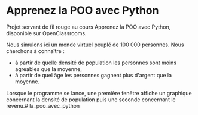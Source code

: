 # Apprenez la POO avec Python

Projet servant de fil rouge au cours Apprenez la POO avec Python, disponible sur OpenClassrooms. 

Nous simulons ici un monde virtuel peuplé de 100 000 personnes. Nous cherchons à connaître :
- à partir de quelle densité de population les personnes sont moins agréables que la moyenne,
- à partir de quel âge les personnes gagnent plus d'argent que la moyenne.

Lorsque le programme se lance, une première fenêtre affiche un graphique concernant la densité de population puis une seconde concernant le revenu.# la_poo_avec_python

